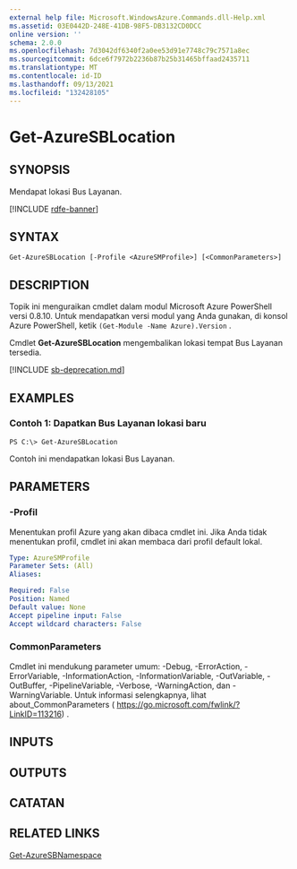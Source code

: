 ```yaml
---
external help file: Microsoft.WindowsAzure.Commands.dll-Help.xml
ms.assetid: 03E0442D-248E-41DB-98F5-DB3132CD0DCC
online version: ''
schema: 2.0.0
ms.openlocfilehash: 7d3042df6340f2a0ee53d91e7748c79c7571a8ec
ms.sourcegitcommit: 6dce6f7972b2236b87b25b31465bffaad2435711
ms.translationtype: MT
ms.contentlocale: id-ID
ms.lasthandoff: 09/13/2021
ms.locfileid: "132428105"
---
```

# Get-AzureSBLocation

## SYNOPSIS
Mendapat lokasi Bus Layanan.

[!INCLUDE [rdfe-banner](../../includes/rdfe-banner.md)]

## SYNTAX

```
Get-AzureSBLocation [-Profile <AzureSMProfile>] [<CommonParameters>]
```

## DESCRIPTION
Topik ini menguraikan cmdlet dalam modul Microsoft Azure PowerShell versi 0.8.10.
Untuk mendapatkan versi modul yang Anda gunakan, di konsol Azure PowerShell, ketik `(Get-Module -Name Azure).Version` .

Cmdlet **Get-AzureSBLocation** mengembalikan lokasi tempat Bus Layanan tersedia.

[!INCLUDE [sb-deprecation.md](../include/sb-deprecation.md)]

## EXAMPLES

### Contoh 1: Dapatkan Bus Layanan lokasi baru
```
PS C:\> Get-AzureSBLocation
```

Contoh ini mendapatkan lokasi Bus Layanan.

## PARAMETERS

### -Profil
Menentukan profil Azure yang akan dibaca cmdlet ini.
Jika Anda tidak menentukan profil, cmdlet ini akan membaca dari profil default lokal.

```yaml
Type: AzureSMProfile
Parameter Sets: (All)
Aliases: 

Required: False
Position: Named
Default value: None
Accept pipeline input: False
Accept wildcard characters: False
```

### CommonParameters
Cmdlet ini mendukung parameter umum: -Debug, -ErrorAction, -ErrorVariable, -InformationAction, -InformationVariable, -OutVariable, -OutBuffer, -PipelineVariable, -Verbose, -WarningAction, dan -WarningVariable. Untuk informasi selengkapnya, lihat about_CommonParameters ( https://go.microsoft.com/fwlink/?LinkID=113216) .

## INPUTS

## OUTPUTS

## CATATAN

## RELATED LINKS

[Get-AzureSBNamespace](./Get-AzureSBNamespace.md)


